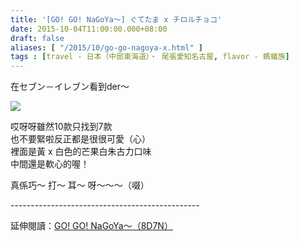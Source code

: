 ```yaml
---
title: '[GO! GO! NaGoYa～] ぐてたま x チロルチョコ'
date: 2015-10-04T11:00:00.000+08:00
draft: false
aliases: [ "/2015/10/go-go-nagoya-x.html" ]
tags : [travel - 日本（中部東海道）・ 尾張愛知名古屋, flavor - 螞蟻族]
---
```


在セブン－イレブン看到der～  

[![](https://c2.staticflickr.com/6/5629/21593851800_d983456595_z.jpg)](https://c2.staticflickr.com/6/5629/21593851800_d983456595_z.jpg)

哎呀呀雖然10款只找到7款  
也不要緊啦反正都是很很可愛（心）  
裡面是黃 x 白色的芒果白朱古力口味  
中間還是軟心的喔！  
  
真係巧～ 打～ 耳～ 呀～～～（啜）  
  
\-----------------------------------------------  
  
延伸閱讀：[GO! GO! NaGoYa～（8D7N）](http://www.hidie.net/2015/11/go-go-nagoya8d7n.html)